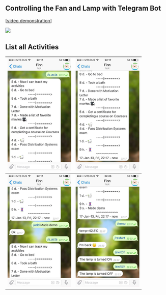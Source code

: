 ## Controlling the Fan and Lamp with Telegram Bot

[[video demonstration](https://youtu.be/4xiWsps2Jx4)]

[![](https://img.youtube.com/vi/4xiWsps2Jx4/0.jpg)](https://youtu.be/4xiWsps2Jx4)

## List all Activities

| <img src="demo/1.jpg" width="200"> | <img src="demo/2.jpg" width="200"> |
| :------------- | :------------- |
| <img src="demo/3.jpg" width="200"> | <img src="demo/4.jpg" width="200"> |
